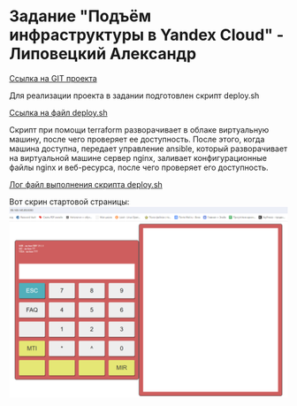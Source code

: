 # Задание "Подъём инфраструктуры в Yandex Cloud" - Липовецкий Александр

[Ссылка на GIT проекта](https://github.com/AleksandrLipovetskiy/DevOps_netology_hw/tree/main/8_Automation_CI_CD/Terraform_YC_hw_7.3)

Для реализации проекта в задании подготовлен скрипт deploy.sh

[Ссылка на файл deploy.sh](https://github.com/AleksandrLipovetskiy/DevOps_netology_hw/blob/main/8_Automation_CI_CD/Terraform_YC_hw_7.3/terraform-neto/deploy.sh)

Скрипт при помощи terraform разворачивает в облаке виртуальную машину, после чего проверяет ее доступность.
После этого, когда машина доступна, передает управление ansible, который разворачивает на виртуальной машине сервер nginx, заливает конфигурационные файлы nginx и веб-ресурса, после чего проверяет его доступность.

[Лог файл выполнения скрипта deploy.sh](https://github.com/AleksandrLipovetskiy/DevOps_netology_hw/blob/main/8_Automation_CI_CD/Terraform_YC_hw_7.3/deploy.log)

Вот скрин стартовой страницы:
![Скрин стартовой страницы][def]

[def]: https://github.com/AleksandrLipovetskiy/DevOps_netology_hw/blob/main/8_Automation_CI_CD/Terraform_YC_hw_7.3/scrin_index.png
